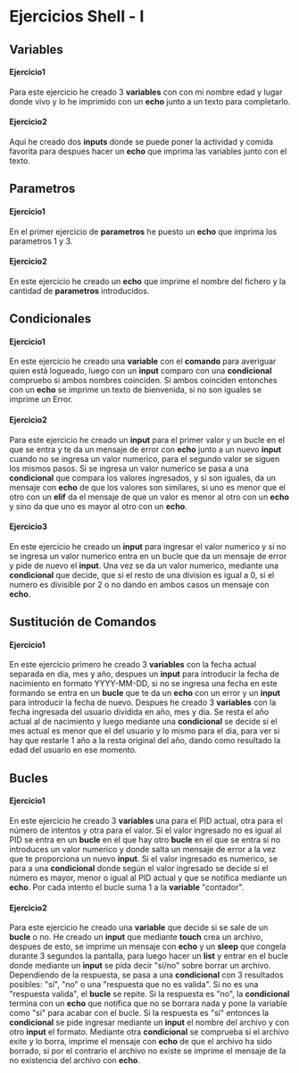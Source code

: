 # Ejercicios Shell - I

## Variables

#### Ejercicio1
Para este ejercicio he creado 3 **variables** con con mi nombre edad y lugar donde vivo y lo he imprimido con un **echo** junto a un texto para completarlo.

#### Ejercicio2
Aqui he creado dos **inputs** donde se puede poner la actividad y comida favorita para despues hacer un **echo** que imprima las variables junto con el texto.

## Parametros

#### Ejercicio1
En el primer ejercicio de **parametros** he puesto un **echo** que imprima los parametros 1 y 3.

#### Ejercicio2
En este ejercicio he creado un **echo** que imprime el nombre del fichero y la cantidad de **parametros** introducidos.

## Condicionales

#### Ejercicio1
En este ejercicio he creado una **variable** con el **comando** para averiguar quien está logueado, luego con un **input** comparo con una **condicional** compruebo si ambos nombres coinciden. Si ambos coinciden entonches con un **echo** se imprime un texto de bienvenida, si no son iguales se imprime un Error.

#### Ejercicio2
Para este ejercicio he creado un **input** para el primer valor y un bucle en el que se entra y te da un mensaje de error con **echo** junto a un nuevo **input** cuando no se ingresa un valor numerico, para el segundo valor se siguen los mismos pasos. Si se ingresa un valor numerico se pasa a una **condicional** que compara los valores ingresados, y si son iguales, da un mensaje con **echo** de que los valores son similares, si uno es menor que el otro con un **elif** da el mensaje de que un valor es menor al otro con un **echo** y sino da que uno es mayor al otro con un **echo**.

#### Ejercicio3
En este ejercicio he creado un **input** para ingresar el valor numerico y si no se ingresa un valor numerico entra en un bucle que da un mensaje de error y pide de nuevo el **input**. Una vez se da un valor numerico, mediante una **condicional** que decide, que si el resto de una division es igual a 0, si el numero es divisible por 2 o no dando en ambos casos un mensaje con **echo**.

## Sustitución de Comandos

#### Ejercicio1
En este ejercicio primero he creado 3 **variables** con la fecha actual separada en dia, mes y año, despues un **input** para introducir la fecha de nacimiento en formato YYYY-MM-DD, si no se ingresa una fecha en este formando se entra en un **bucle** que te da un **echo** con un error y un **input** para introducir la fecha de nuevo. Despues he creado 3 **variables** con la fecha ingresada del usuario dividida en año, mes y dia. Se resta el año actual al de nacimiento y luego mediante una **condicional** se decide si el mes actual es menor que el del usuario y lo mismo para el dia, para ver si hay que restarle 1 año a la resta original del año, dando como resultado la edad del usuario en ese momento.

## Bucles

#### Ejercicio1
En este ejercicio he creado 3 **variables** una para el PID actual, otra para el número de intentos y otra para el valor. Si el valor ingresado no es igual al PID se entra en un **bucle** en el que hay otro **bucle** en el que se entra si no introduces un valor numerico y donde salta un mensaje de error a la vez que te proporciona un nuevo **input**. Si el valor ingresado es numerico, se para a una **condicional** donde según el valor ingresado se decide si el número es mayor, menor o igual al PID actual y que se notifica mediante un **echo**. Por cada intento el bucle suma 1 a la **variable** "contador".

#### Ejercicio2
Para este ejercicio he creado una **variable** que decide si se sale de un **bucle** o no. He creado un **input** que mediante **touch** crea un archivo, despues de esto, se imprime un mensaje con **echo** y un **sleep** que congela durante 3 segundos la pantalla, para luego hacer un **list** y entrar en el bucle donde mediante un **input** se pida decir "si/no" sobre borrar un archivo. Dependiendo de la respuesta, se pasa a una **condicional** con 3 resultados posibles: "sí", "no" o una "respuesta que no es valida". Si no es una "respuesta valida", el **bucle** se repite. Si la respuesta es "no", la **condicional** termina con un **echo** que notifica que no se borrara nada y pone la variable como "si" para acabar con el bucle. Si la respuesta es "sí" entonces la **condicional** se pide ingresar mediante un **input** el nombre del archivo y con otro **input** el formato. Mediante otra **condicional** se comprueba si el archivo exite y lo borra, imprime el mensaje con **echo** de que el archivo ha sido borrado, si por el contrario el archivo no existe se imprime el mensaje de la no existencia del archivo con **echo**.